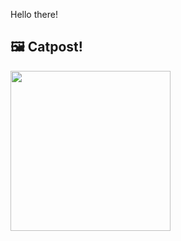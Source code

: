 Hello there!



## 🖼️ Catpost!

<sub>
    <img src="https://cdn2.thecatapi.com/images/4et.jpg" height="256">
</sub>

